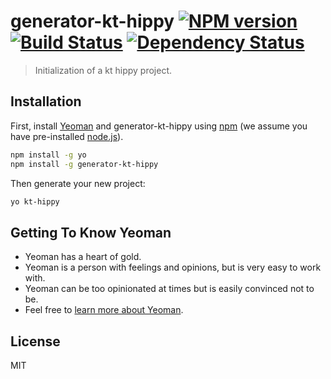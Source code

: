 # generator-kt-hippy [![NPM version][npm-image]][npm-url] [![Build Status][travis-image]][travis-url] [![Dependency Status][daviddm-image]][daviddm-url]
> Initialization of a kt hippy project.

## Installation

First, install [Yeoman](http://yeoman.io) and generator-kt-hippy using [npm](https://www.npmjs.com/) (we assume you have pre-installed [node.js](https://nodejs.org/)).

```bash
npm install -g yo
npm install -g generator-kt-hippy
```

Then generate your new project:

```bash
yo kt-hippy
```

## Getting To Know Yeoman

 * Yeoman has a heart of gold.
 * Yeoman is a person with feelings and opinions, but is very easy to work with.
 * Yeoman can be too opinionated at times but is easily convinced not to be.
 * Feel free to [learn more about Yeoman](http://yeoman.io/).

## License

MIT 


[npm-image]: https://badge.fury.io/js/generator-kt-hippy.svg
[npm-url]: https://npmjs.org/package/generator-kt-hippy
[travis-image]: https://travis-ci.com/cocoqiao/generator-kt-hippy.svg?branch=master
[travis-url]: https://travis-ci.com/cocoqiao/generator-kt-hippy
[daviddm-image]: https://david-dm.org/cocoqiao/generator-kt-hippy.svg?theme=shields.io
[daviddm-url]: https://david-dm.org/cocoqiao/generator-kt-hippy
